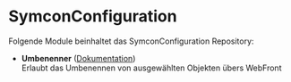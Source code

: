 # SymconConfiguration

Folgende Module beinhaltet das SymconConfiguration Repository:

- __Umbenenner__ ([Dokumentation](Umbenenner))  
	Erlaubt das Umbenennen von ausgewählten Objekten übers WebFront